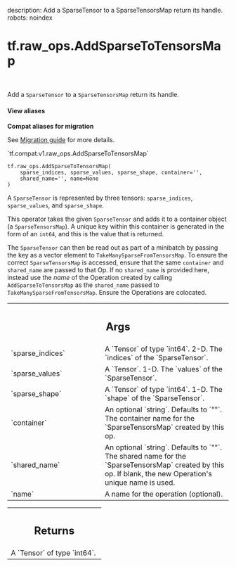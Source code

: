 description: Add a SparseTensor to a SparseTensorsMap return its handle.
robots: noindex

# tf.raw_ops.AddSparseToTensorsMap

<!-- Insert buttons and diff -->

<table class="tfo-notebook-buttons tfo-api nocontent" align="left">

</table>



Add a `SparseTensor` to a `SparseTensorsMap` return its handle.

<section class="expandable">
  <h4 class="showalways">View aliases</h4>
  <p>
<b>Compat aliases for migration</b>
<p>See
<a href="https://www.tensorflow.org/guide/migrate">Migration guide</a> for
more details.</p>
<p>`tf.compat.v1.raw_ops.AddSparseToTensorsMap`</p>
</p>
</section>

<pre class="devsite-click-to-copy prettyprint lang-py tfo-signature-link">
<code>tf.raw_ops.AddSparseToTensorsMap(
    sparse_indices, sparse_values, sparse_shape, container=&#x27;&#x27;,
    shared_name=&#x27;&#x27;, name=None
)
</code></pre>



<!-- Placeholder for "Used in" -->

A `SparseTensor` is represented by three tensors: `sparse_indices`,
`sparse_values`, and `sparse_shape`.

This operator takes the given `SparseTensor` and adds it to a container
object (a `SparseTensorsMap`).  A unique key within this container is generated
in the form of an `int64`, and this is the value that is returned.

The `SparseTensor` can then be read out as part of a minibatch by passing
the key as a vector element to `TakeManySparseFromTensorsMap`.  To ensure
the correct `SparseTensorsMap` is accessed, ensure that the same
`container` and `shared_name` are passed to that Op.  If no `shared_name`
is provided here, instead use the *name* of the Operation created by calling
`AddSparseToTensorsMap` as the `shared_name` passed to
`TakeManySparseFromTensorsMap`.  Ensure the Operations are colocated.

<!-- Tabular view -->
 <table class="responsive fixed orange">
<colgroup><col width="214px"><col></colgroup>
<tr><th colspan="2"><h2 class="add-link">Args</h2></th></tr>

<tr>
<td>
`sparse_indices`
</td>
<td>
A `Tensor` of type `int64`.
2-D.  The `indices` of the `SparseTensor`.
</td>
</tr><tr>
<td>
`sparse_values`
</td>
<td>
A `Tensor`. 1-D.  The `values` of the `SparseTensor`.
</td>
</tr><tr>
<td>
`sparse_shape`
</td>
<td>
A `Tensor` of type `int64`.
1-D.  The `shape` of the `SparseTensor`.
</td>
</tr><tr>
<td>
`container`
</td>
<td>
An optional `string`. Defaults to `""`.
The container name for the `SparseTensorsMap` created by this op.
</td>
</tr><tr>
<td>
`shared_name`
</td>
<td>
An optional `string`. Defaults to `""`.
The shared name for the `SparseTensorsMap` created by this op.
If blank, the new Operation's unique name is used.
</td>
</tr><tr>
<td>
`name`
</td>
<td>
A name for the operation (optional).
</td>
</tr>
</table>



<!-- Tabular view -->
 <table class="responsive fixed orange">
<colgroup><col width="214px"><col></colgroup>
<tr><th colspan="2"><h2 class="add-link">Returns</h2></th></tr>
<tr class="alt">
<td colspan="2">
A `Tensor` of type `int64`.
</td>
</tr>

</table>

